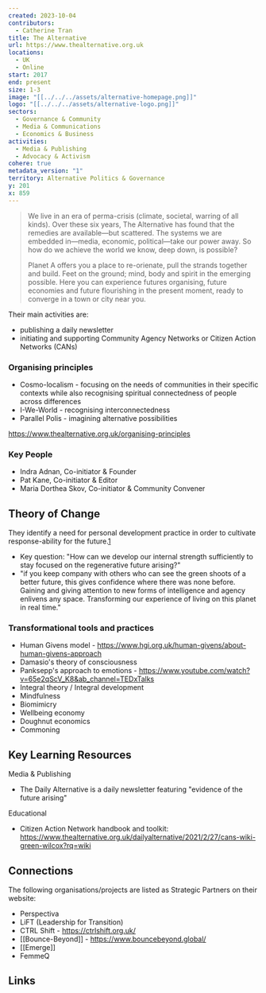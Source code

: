 ```yaml
---
created: 2023-10-04
contributors:
  - Catherine Tran
title: The Alternative
url: https://www.thealternative.org.uk
locations:
  - UK
  - Online
start: 2017
end: present
size: 1-3
image: "[[../../../assets/alternative-homepage.png]]"
logo: "[[../../../assets/alternative-logo.png]]"
sectors:
  - Governance & Community
  - Media & Communications
  - Economics & Business
activities:
  - Media & Publishing
  - Advocacy & Activism
cohere: true
metadata_version: "1"
territory: Alternative Politics & Governance
y: 201
x: 859
---
```


>We live in an era of perma-crisis (climate, societal, warring of all kinds). Over these six years, The Alternative has found that the remedies are available—but scattered. The systems we are embedded in—media, economic, political—take our power away. So how do we achieve the world we know, deep down, is possible?
>
>Planet A offers you a place to re-orienate, pull the strands together and build. Feet on the ground; mind, body and spirit in the emerging possible. Here you can experience futures organising, future economies and future flourishing in the present moment, ready to converge in a town or city near you.

Their main activities are:
- publishing a daily newsletter 
- initiating and supporting Community Agency Networks or Citizen Action Networks (CANs) 

### Organising principles

- Cosmo-localism - focusing on the needs of communities in their specific contexts while also recognising spiritual connectedness of people across differences
- I-We-World - recognising interconnectedness
- Parallel Polis - imagining alternative possibilities

https://www.thealternative.org.uk/organising-principles
### Key People

- Indra Adnan, Co-initiator & Founder
- Pat Kane, Co-initiator & Editor
- Maria Dorthea Skov, Co-initiator & Community Convener

## Theory of Change

They identify a need for personal development practice in order to cultivate response-ability for the future.[1][1]
- Key question: "How can we develop our internal strength sufficiently to stay focused on the regenerative future arising?" 
- "if you keep company with others who can see the green shoots of a better future, this gives confidence where there was none before. Gaining and giving attention to new forms of intelligence and agency enlivens any space. Transforming our experience of living on this planet in real time."

### Transformational tools and practices
- Human Givens model - https://www.hgi.org.uk/human-givens/about-human-givens-approach
- Damasio's theory of consciousness
- Panksepp's approach to emotions - https://www.youtube.com/watch?v=65e2qScV_K8&ab_channel=TEDxTalks
- Integral theory / Integral development
- Mindfulness
- Biomimicry
- Wellbeing economy
- Doughnut economics
- Commoning

## Key Learning Resources

Media & Publishing
- The Daily Alternative is a daily newsletter featuring "evidence of the future arising"

Educational
- Citizen Action Network handbook and toolkit: https://www.thealternative.org.uk/dailyalternative/2021/2/27/cans-wiki-green-wilcox?rq=wiki

## Connections

The following organisations/projects are listed as Strategic Partners on their website:
- Perspectiva
- LiFT (Leadership for Transition)
- CTRL Shift - https://ctrlshift.org.uk/
- [[Bounce-Beyond]] - https://www.bouncebeyond.global/
- [[Emerge]]
- FemmeQ

## Links

[1]: https://www.thealternative.org.uk/i-planetarian

